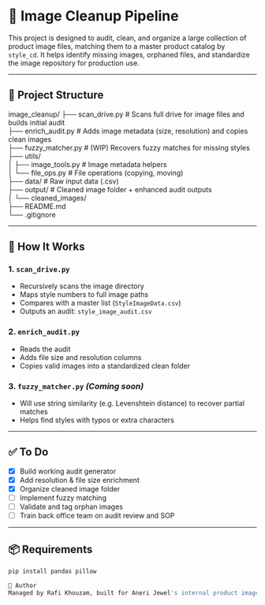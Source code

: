 # 🧼 Image Cleanup Pipeline

This project is designed to audit, clean, and organize a large collection of product image files, matching them to a master product catalog by `style_cd`. It helps identify missing images, orphaned files, and standardize the image repository for production use.

---

## 📁 Project Structure

image_cleanup/
├── scan_drive.py              # Scans full drive for image files and builds initial audit  
├── enrich_audit.py            # Adds image metadata (size, resolution) and copies clean images  
├── fuzzy_matcher.py           # (WIP) Recovers fuzzy matches for missing styles  
├── utils/  
│   ├── image_tools.py         # Image metadata helpers  
│   └── file_ops.py            # File operations (copying, moving)  
├── data/                      # Raw input data (.csv)  
├── output/                    # Cleaned image folder + enhanced audit outputs  
│   └── cleaned_images/  
├── README.md  
└── .gitignore  

---

## 🚀 How It Works

### 1. `scan_drive.py`
- Recursively scans the image directory
- Maps style numbers to full image paths
- Compares with a master list (`StyleImageData.csv`)
- Outputs an audit: `style_image_audit.csv`

### 2. `enrich_audit.py`
- Reads the audit
- Adds file size and resolution columns
- Copies valid images into a standardized clean folder

### 3. `fuzzy_matcher.py` *(Coming soon)*
- Will use string similarity (e.g. Levenshtein distance) to recover partial matches
- Helps find styles with typos or extra characters

---

## ✅ To Do
- [x] Build working audit generator  
- [x] Add resolution & file size enrichment  
- [x] Organize cleaned image folder  
- [ ] Implement fuzzy matching  
- [ ] Validate and tag orphan images  
- [ ] Train back office team on audit review and SOP  

---

## 📦 Requirements

```bash
pip install pandas pillow

👤 Author
Managed by Rafi Khouzam, built for Aneri Jewel's internal product image cleanup and catalog matching.
